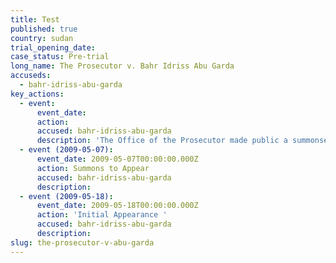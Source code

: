 ```yaml
---
title: Test
published: true
country: sudan
trial_opening_date:
case_status: Pre-trial
long_name: The Prosecutor v. Bahr Idriss Abu Garda
accuseds:
  - bahr-idriss-abu-garda
key_actions:
  - event:
      event_date:
      action:
      accused: bahr-idriss-abu-garda
      description: 'The Office of the Prosecutor made public a summonses to appear for Abu Garda on May 17, 2009. His confirmation hearing was October 19-29, 2009, the charges against him were not confirmed.'
  - event (2009-05-07):
      event_date: 2009-05-07T00:00:00.000Z
      action: Summons to Appear
      accused: bahr-idriss-abu-garda
      description:
  - event (2009-05-18):
      event_date: 2009-05-18T00:00:00.000Z
      action: 'Initial Appearance '
      accused: bahr-idriss-abu-garda
      description:
slug: the-prosecutor-v-abu-garda
---
```

